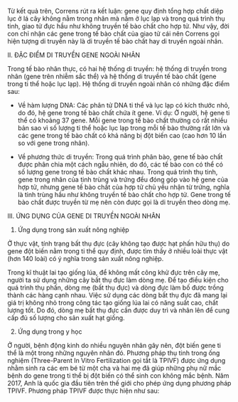 Từ kết quả trên, Correns rút ra kết luận: gene quy định tổng hợp chất diệp lục ở lá cây không nằm trong nhân mà nằm ở lục lạp và trong quá trình thụ tinh, giao tử đực hầu như không truyền tế bào chất cho hợp tử. Như vậy, đời con chỉ nhận các gene trong tế bào chất của giao tử cái nên Correns gọi hiện tượng di truyền này là di truyền tế bào chất hay di truyền ngoài nhân.

II. ĐẶC ĐIỂM DI TRUYỀN GENE NGOÀI NHÂN

Trong tế bào nhân thực, có hai hệ thống di truyền: hệ thống di truyền trong nhân (gene trên nhiễm sắc thể) và hệ thống di truyền tế bào chất (gene trong ti thể hoặc lục lạp). Hệ thống di truyền ngoài nhân có những đặc điểm sau:

- Về hàm lượng DNA: Các phân tử DNA ti thể và lục lạp có kích thước nhỏ, do đó, hệ gene trong tế bào chất chứa ít gene. Ví dụ: Ở người, hệ gene ti thể có khoảng 37 gene. Mỗi gene trong tế bào chất thường có rất nhiều bản sao vì số lượng ti thể hoặc lục lạp trong mỗi tế bào thường rất lớn và các gene trong tế bào chất có khả năng bị đột biến cao (cao hơn 10 lần so với gene trong nhân).

- Về phương thức di truyền: Trong quá trình phân bào, gene tế bào chất được phân chia một cách ngẫu nhiên, do đó, các tế bào con có thể có số lượng gene trong tế bào chất khác nhau. Trong quá trình thụ tinh, gene trong nhân của tinh trùng và trứng đều đóng góp vào hệ gene của hợp tử, nhưng gene tế bào chất của hợp tử chủ yếu nhận từ trứng, nghĩa là tinh trùng hầu như không truyền tế bào chất cho hợp tử. Gene trong tế bào chất được truyền từ mẹ nên còn được gọi là di truyền theo dòng mẹ.

III. ỨNG DỤNG CỦA GENE DI TRUYỀN NGOÀI NHÂN

1. Ứng dụng trong sản xuất nông nghiệp

Ở thực vật, tính trạng bất thụ đực (cây không tạo được hạt phấn hữu thụ) do gene đột biến nằm trong ti thể quy định, được tìm thấy ở nhiều loài thực vật (hơn 140 loài) có ý nghĩa trong sản xuất nông nghiệp.

Trong kĩ thuật lai tạo giống lúa, để không mất công khử đực trên cây mẹ, người ta sử dụng những cây bất thụ đực làm dòng mẹ. Để tạo điều kiện cho quá trình thụ phấn, dòng mẹ (bất thụ đực) và dòng đực làm bố được trồng thành các hàng cạnh nhau. Việc sử dụng các dòng bất thụ đực đã mang lại giá trị không nhỏ trong công tác tạo giống lúa lai có năng suất cao, chất lượng tốt. Do đó, dòng mẹ bất thụ đực cần được duy trì và nhân lên để cung cấp đủ số lượng cho sản xuất hạt giống.

2. Ứng dụng trong y học

Ở người, bệnh động kinh do nhiều nguyên nhân gây nên, đột biến gene ti thể là một trong những nguyên nhân đó. Phương pháp thụ tinh trong ống nghiệm (Three-Parent In Vitro Fertilization gọi tắt là TPIVF) được ứng dụng nhằm sinh ra các em bé từ một cha và hai mẹ đã giúp những phụ nữ mắc bệnh do gene trong ti thể bị đột biến có thể sinh con không mắc bệnh. Năm 2017, Anh là quốc gia đầu tiên trên thế giới cho phép ứng dụng phương pháp TPIVF. Phương pháp TPIVF được thực hiện như sau: